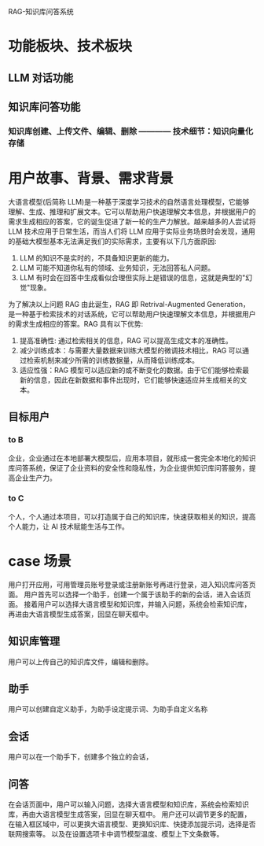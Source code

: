 RAG-知识库问答系统

# 功能板块、技术板块

## LLM 对话功能

## 知识库问答功能

### 知识库创建、上传文件、编辑、删除 ———— 技术细节：知识向量化存储

# 用户故事、背景、需求背景

大语言模型(后简称 LLM)是一种基于深度学习技术的自然语言处理模型，它能够理解、生成、推理和扩展文本。它可以帮助用户快速理解文本信息，并根据用户的需求生成相应的答案，它的诞生促进了新一轮的生产力解放。越来越多的人尝试将 LLM 技术应用于日常生活，而当人们将 LLM 应用于实际业务场景时会发现，通用的基础大模型基本无法满足我们的实际需求，主要有以下几方面原因:

1. LLM 的知识不是实时的，不具备知识更新的能力。
2. LLM 可能不知道你私有的领域、业务知识，无法回答私人问题。
3. LLM 有时会在回答中生成看似合理但实际上是错误的信息，这就是典型的"幻觉"现象。

为了解决以上问题 RAG 由此诞生，RAG 即 Retrival-Augmented Generation，是一种基于检索技术的对话系统，它可以帮助用户快速理解文本信息，并根据用户的需求生成相应的答案。RAG 具有以下优势:

1. 提高准确性: 通过检索相关的信息，RAG 可以提高生成文本的准确性。
2. 减少训练成本：与需要大量数据来训练大模型的微调技术相比，RAG 可以通过检索机制来减少所需的训练数据量，从而降低训练成本。
3. 适应性强：RAG 模型可以适应新的或不断变化的数据。由于它们能够检索最新的信息，因此在新数据和事件出现时，它们能够快速适应并生成相关的文本。

## 目标用户

### to B

企业，企业通过在本地部署大模型后，应用本项目，就形成一套完全本地化的知识库问答系统，保证了企业资料的安全性和隐私性，为企业提供知识库问答服务，提高企业生产力。

### to C

个人，个人通过本项目，可以打造属于自己的知识库，快速获取相关的知识，提高个人能力，让 AI 技术赋能生活与工作。

# case 场景

用户打开应用，可用管理员账号登录或注册新账号再进行登录，进入知识库问答页面。
用户首先可以选择一个助手，创建一个属于该助手的新的会话，进入会话页面。
接着用户可以选择大语言模型和知识库，并输入问题，系统会检索知识库，再进由大语言模型生成答案，回显在聊天框中。

## 知识库管理

用户可以上传自己的知识库文件，编辑和删除。

## 助手

用户可以创建自定义助手，为助手设定提示词、为助手自定义名称

## 会话

用户可以在一个助手下，创建多个独立的会话，

## 问答

在会话页面中，用户可以输入问题，选择大语言模型和知识库，系统会检索知识库，再由大语言模型生成答案，回显在聊天框中。
用户还可以调节更多的配置，在输入框区域中，可以更换大语言模型、更换知识库、快捷添加提示词，选择是否联网搜索等。
以及在设置选项卡中调节模型温度、模型上下文条数等。
